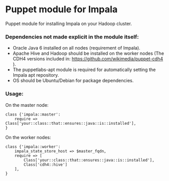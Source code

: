 # Puppet module for Impala


Puppet module for installing Impala on your Hadoop cluster.






### Dependencies not made explicit in the module itself:


- Oracle Java 6 installed on all nodes (requirement of Impala).
- Apache Hive and Hadoop should be installed on the worker nodes (The CDH4 versions included in: https://github.com/wikimedia/puppet-cdh4 ).
- The puppetlabs-apt module is required for automatically setting the Impala apt repository.
- OS should be Ubuntu/Debian for package dependencies.

### Usage:


On the master node:
```puppet
class {'impala::master':
    require => Class['your::class::that::ensures::java::is::installed'],
}
```

On the worker nodes:
```puppet
class {'impala::worker':
    impala_state_store_host => $master_fqdn,
    require => [
        Class['your::class::that::ensures::java::is::installed'], 
        Class['cdh4::hive']
    ],
}
```
